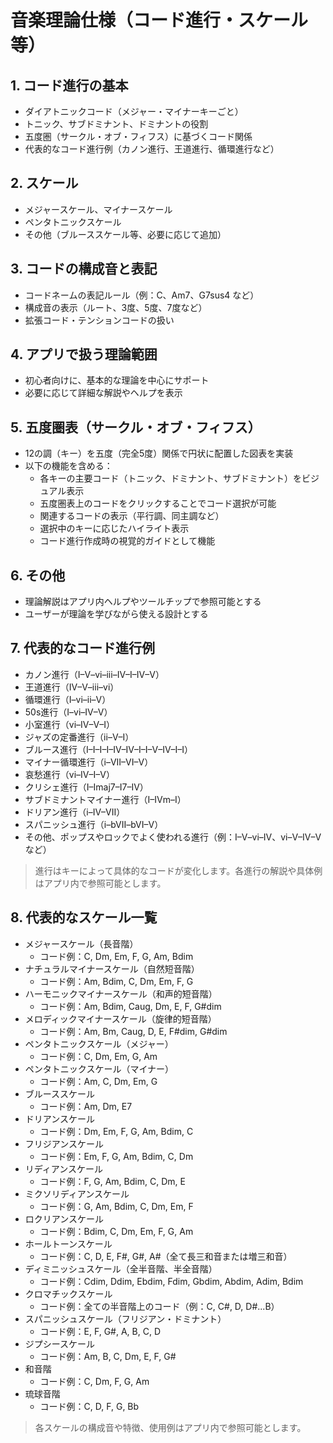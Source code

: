 # 音楽理論仕様（コード進行・スケール等）

## 1. コード進行の基本
- ダイアトニックコード（メジャー・マイナーキーごと）
- トニック、サブドミナント、ドミナントの役割
- 五度圏（サークル・オブ・フィフス）に基づくコード関係
- 代表的なコード進行例（カノン進行、王道進行、循環進行など）

## 2. スケール
- メジャースケール、マイナースケール
- ペンタトニックスケール
- その他（ブルーススケール等、必要に応じて追加）

## 3. コードの構成音と表記
- コードネームの表記ルール（例：C、Am7、G7sus4 など）
- 構成音の表示（ルート、3度、5度、7度など）
- 拡張コード・テンションコードの扱い

## 4. アプリで扱う理論範囲
- 初心者向けに、基本的な理論を中心にサポート
- 必要に応じて詳細な解説やヘルプを表示

## 5. 五度圏表（サークル・オブ・フィフス）
- 12の調（キー）を五度（完全5度）関係で円状に配置した図表を実装
- 以下の機能を含める：
  - 各キーの主要コード（トニック、ドミナント、サブドミナント）をビジュアル表示
  - 五度圏表上のコードをクリックすることでコード選択が可能
  - 関連するコードの表示（平行調、同主調など）
  - 選択中のキーに応じたハイライト表示
  - コード進行作成時の視覚的ガイドとして機能

## 6. その他
- 理論解説はアプリ内ヘルプやツールチップで参照可能とする
- ユーザーが理論を学びながら使える設計とする

## 7. 代表的なコード進行例
- カノン進行（I–V–vi–iii–IV–I–IV–V）
- 王道進行（IV–V–iii–vi）
- 循環進行（I–vi–ii–V）
- 50s進行（I–vi–IV–V）
- 小室進行（vi–IV–V–I）
- ジャズの定番進行（ii–V–I）
- ブルース進行（I–I–I–I–IV–IV–I–I–V–IV–I–I）
- マイナー循環進行（i–VII–VI–V）
- 哀愁進行（vi–IV–I–V）
- クリシェ進行（I–Imaj7–I7–IV）
- サブドミナントマイナー進行（I–IVm–I）
- ドリアン進行（i–IV–VII）
- スパニッシュ進行（i–bVII–bVI–V）
- その他、ポップスやロックでよく使われる進行（例：I–V–vi–IV、vi–V–IV–V など）

> 進行はキーによって具体的なコードが変化します。各進行の解説や具体例はアプリ内で参照可能とします。

## 8. 代表的なスケール一覧
- メジャースケール（長音階）
  - コード例：C, Dm, Em, F, G, Am, Bdim
- ナチュラルマイナースケール（自然短音階）
  - コード例：Am, Bdim, C, Dm, Em, F, G
- ハーモニックマイナースケール（和声的短音階）
  - コード例：Am, Bdim, Caug, Dm, E, F, G#dim
- メロディックマイナースケール（旋律的短音階）
  - コード例：Am, Bm, Caug, D, E, F#dim, G#dim
- ペンタトニックスケール（メジャー）
  - コード例：C, Dm, Em, G, Am
- ペンタトニックスケール（マイナー）
  - コード例：Am, C, Dm, Em, G
- ブルーススケール
  - コード例：Am, Dm, E7
- ドリアンスケール
  - コード例：Dm, Em, F, G, Am, Bdim, C
- フリジアンスケール
  - コード例：Em, F, G, Am, Bdim, C, Dm
- リディアンスケール
  - コード例：F, G, Am, Bdim, C, Dm, E
- ミクソリディアンスケール
  - コード例：G, Am, Bdim, C, Dm, Em, F
- ロクリアンスケール
  - コード例：Bdim, C, Dm, Em, F, G, Am
- ホールトーンスケール
  - コード例：C, D, E, F#, G#, A#（全て長三和音または増三和音）
- ディミニッシュスケール（全半音階、半全音階）
  - コード例：Cdim, Ddim, Ebdim, Fdim, Gbdim, Abdim, Adim, Bdim
- クロマチックスケール
  - コード例：全ての半音階上のコード（例：C, C#, D, D#...B）
- スパニッシュスケール（フリジアン・ドミナント）
  - コード例：E, F, G#, A, B, C, D
- ジプシースケール
  - コード例：Am, B, C, Dm, E, F, G#
- 和音階
  - コード例：C, Dm, F, G, Am
- 琉球音階
  - コード例：C, D, F, G, Bb

> 各スケールの構成音や特徴、使用例はアプリ内で参照可能とします。
